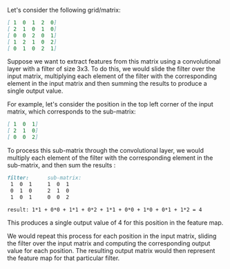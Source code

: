 Let's consider the following grid/matrix:
```md
[ 1  0  1  2  0]
[ 2  1  0  1  0]
[ 0  0  2  0  1]
[ 1  2  1  0  2]
[ 0  1  0  2  1]

```

Suppose we want to extract features from this matrix using a convolutional layer with a filter of size 3x3. To do this, we would slide the filter over the input matrix, multiplying each element of the filter with the corresponding element in the input matrix and then summing the results to produce a single output value.

For example, let's consider the position in the top left corner of the input matrix, which corresponds to the sub-matrix:

```md
[ 1  0  1]
[ 2  1  0]
[ 0  0  2]
```

To process this sub-matrix through the convolutional layer, we would multiply each element of the filter with the corresponding element in the sub-matrix, and then sum the results :

```md
filter:      sub-matrix:
 1  0  1     1  0  1
 0  1  0     2  1  0
 1  0  1     0  0  2

result: 1*1 + 0*0 + 1*1 + 0*2 + 1*1 + 0*0 + 1*0 + 0*1 + 1*2 = 4

```

This produces a single output value of 4 for this position in the feature map.

We would repeat this process for each position in the input matrix, sliding the filter over the input matrix and computing the corresponding output value for each position. The resulting output matrix would then represent the feature map for that particular filter.